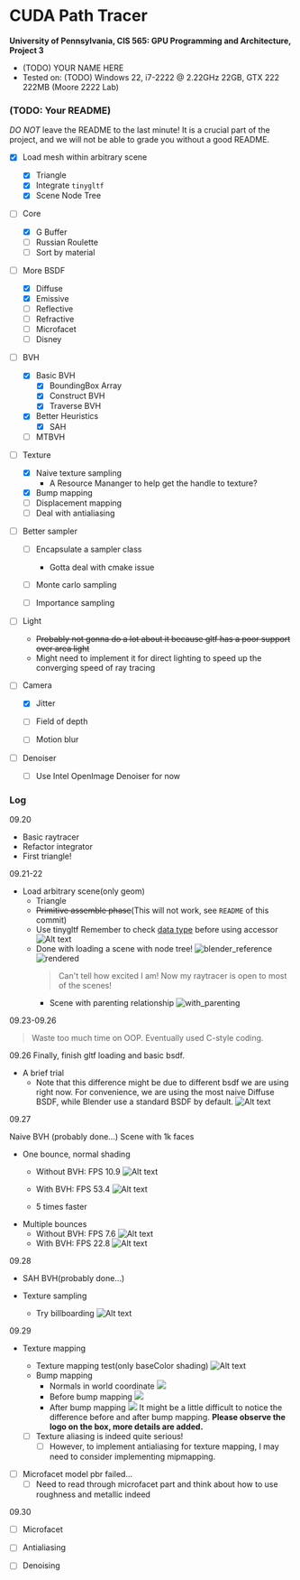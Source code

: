 CUDA Path Tracer
================

**University of Pennsylvania, CIS 565: GPU Programming and Architecture, Project 3**

* (TODO) YOUR NAME HERE
* Tested on: (TODO) Windows 22, i7-2222 @ 2.22GHz 22GB, GTX 222 222MB (Moore 2222 Lab)

### (TODO: Your README)

*DO NOT* leave the README to the last minute! It is a crucial part of the
project, and we will not be able to grade you without a good README.

- [x] Load mesh within arbitrary scene
    - [x] Triangle
    - [x] Integrate `tinygltf`
    - [x] Scene Node Tree

- [ ] Core
    - [x] G Buffer
    - [ ] Russian Roulette
    - [ ] Sort by material

- [ ] More BSDF
    - [x] Diffuse
    - [x] Emissive
    - [ ] Reflective
    - [ ] Refractive
    - [ ] Microfacet
    - [ ] Disney

- [ ] BVH
    - [x] Basic BVH
        - [x] BoundingBox Array
        - [x] Construct BVH
        - [x] Traverse BVH
    - [x] Better Heuristics
        - [x] SAH 
    - [ ] MTBVH

- [ ] Texture
    - [x] Naive texture sampling
        - A Resource Mananger to help get the handle to texture?
    - [x] Bump mapping
    - [ ] Displacement mapping
    - [ ] Deal with antialiasing

- [ ] Better sampler
    - [ ] Encapsulate a sampler class
        - Gotta deal with cmake issue
    - [ ] Monte carlo sampling
    - [ ] Importance sampling


- [ ] Light 
    - ~~Probably not gonna do a lot about it because gltf has a poor support over area light~~ 
    - Might need to implement it for direct lighting to speed up the converging speed of ray tracing

- [ ] Camera
    - [x] Jitter
    - [ ] Field of depth
    - [ ] Motion blur 


- [ ] Denoiser 
    - [ ] Use Intel OpenImage Denoiser for now


### Log
09.20
- Basic raytracer
- Refactor integrator
- First triangle!

09.21-22
- Load arbitrary scene(only geom)
    - Triangle
    - ~~Primitive assemble phase~~(This will not work, see `README` of this commit)
    - Use tinygltf
        Remember to check [data type]((https://registry.khronos.org/glTF/specs/2.0/glTF-2.0.html#accessor-data-types)) before using accessor
    ![Alt text](img/accessor_data_types.png)
    - Done with loading a scene with node tree!
            ![blender_reference](img/blender_reference.png)
            ![rendered](img/first_scene.png)
        > Can't tell how excited I am! Now my raytracer is open to most of the scenes!
        - Scene with parenting relationship
            ![with_parenting](img/scene_with_parenting.png)

09.23-09.26
> Waste too much time on OOP. Eventually used C-style coding.

09.26
Finally, finish gltf loading and basic bsdf.

- A brief trial
    - Note that this difference might be due to different bsdf we are using right now. For convenience, we are using the most naive Diffuse BSDF, while Blender use a standard BSDF by default.
![Alt text](img/first_trial_glb_scene.png)


09.27

Naive BVH (probably done...)
Scene with 1k faces
- One bounce, normal shading
    - Without BVH: FPS 10.9
    ![Alt text](img/normal_shading_without_bvh.png)

    - With BVH: FPS 53.4
    ![Alt text](img/normal_shading_with_bvh.png)
    - 5 times faster
- Multiple bounces
    - Without BVH: FPS 7.6
        ![Alt text](img/multiple_bounces_without_bvh.png)
    - With BVH: FPS 22.8
        ![Alt text](img/multiple_bounces_with_bvh.png)


09.28

- SAH BVH(probably done...)

- Texture sampling
    - Try billboarding
    ![Alt text](img/billboarding.png)

09.29

- Texture mapping
    - Texture mapping test(only baseColor shading)
    ![Alt text](img/texture_mapping_test.png)
    - Bump mapping
        - Normals in world coordinate
    ![](img/bump_mapping_world_coord.png)
        - Before bump mapping
    ![](img/bump_mapping_before.png)
        - After bump mapping
    ![](img/bump_mapping_after.png)
    It might be a little difficult to notice the difference before and after bump mapping. **Please observe the logo on the box, more details are added.**


    - [ ] Texture aliasing is indeed quite serious!
        - [ ] However, to implement antialiasing for texture mapping, I may need to consider implementing mipmapping. 

- [ ] Microfacet model pbr failed...
    - [ ] Need to read through microfacet part and think about how to use roughness and metallic indeed

09.30

- [ ] Microfacet

- [ ] Antialiasing

- [ ] Denoising